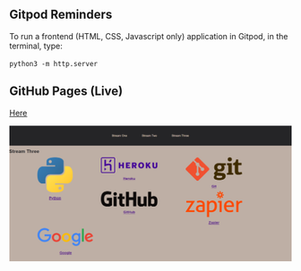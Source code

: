 ## Gitpod Reminders

To run a frontend (HTML, CSS, Javascript only) application in Gitpod, in the terminal, type:

`python3 -m http.server`

## GitHub Pages (Live)

[Here](https://annagabain.github.io/my-first-GitPod-project/index.html)



<a href="https://annagabain.github.io/my-first-GitPod-project/index.html" target="_blank">  
<img src="https://raw.githubusercontent.com/annagabain/my-first-GitPod-project/main/firstgitpod.png">
</a>

